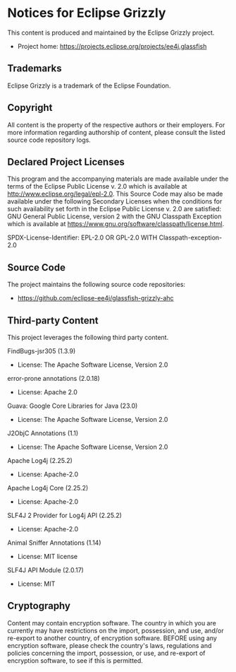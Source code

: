 # Notices for Eclipse Grizzly

This content is produced and maintained by the Eclipse Grizzly project.

* Project home: https://projects.eclipse.org/projects/ee4j.glassfish

## Trademarks

Eclipse Grizzly is a trademark of the Eclipse Foundation.

## Copyright

All content is the property of the respective authors or their employers. For
more information regarding authorship of content, please consult the listed
source code repository logs.

## Declared Project Licenses

This program and the accompanying materials are made available under the terms
of the Eclipse Public License v. 2.0 which is available at
http://www.eclipse.org/legal/epl-2.0. This Source Code may also be made
available under the following Secondary Licenses when the conditions for such
availability set forth in the Eclipse Public License v. 2.0 are satisfied: GNU
General Public License, version 2 with the GNU Classpath Exception which is
available at https://www.gnu.org/software/classpath/license.html.

SPDX-License-Identifier: EPL-2.0 OR GPL-2.0 WITH Classpath-exception-2.0

## Source Code

The project maintains the following source code repositories:

* https://github.com/eclipse-ee4j/glassfish-grizzly-ahc

## Third-party Content

This project leverages the following third party content.

FindBugs-jsr305 (1.3.9)

* License: The Apache Software License, Version 2.0

error-prone annotations (2.0.18)

* License: Apache 2.0

Guava: Google Core Libraries for Java (23.0)

* License: The Apache Software License, Version 2.0

J2ObjC Annotations (1.1)

* License: The Apache Software License, Version 2.0

Apache Log4j (2.25.2)

* License: Apache-2.0

Apache Log4j Core (2.25.2)

* License: Apache-2.0

SLF4J 2 Provider for Log4j API (2.25.2)

* License: Apache-2.0

Animal Sniffer Annotations (1.14)

* License: MIT license

SLF4J API Module (2.0.17)

* License: MIT

## Cryptography

Content may contain encryption software. The country in which you are currently
may have restrictions on the import, possession, and use, and/or re-export to
another country, of encryption software. BEFORE using any encryption software,
please check the country's laws, regulations and policies concerning the import,
possession, or use, and re-export of encryption software, to see if this is
permitted.
